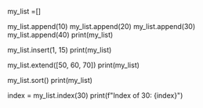 my_list =[]

my_list.append(10)
my_list.append(20)
my_list.append(30)
my_list.append(40)
print(my_list)

my_list.insert(1, 15)
print(my_list)

my_list.extend([50, 60, 70])
print(my_list)

my_list.sort()
print(my_list)

index = my_list.index(30)
print(f"Index of 30: {index}")
